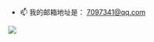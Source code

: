 - 📫 我的邮箱地址是： 7097341@qq.com

<a href="https://github.com/cpt-kenvie">
  <img align="center" src="https://github-readme-stats.vercel.app/api?username=cpt-kenvie&show_icons=true" />
</a>
